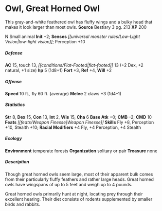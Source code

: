 ﻿---
cssclass: [monsters]
title1: Owl, Great Horned Owl
desc_short: This gray-and-white feathered owl has fluffy wings and a bulky head that
  makes it look larger than most owls.
title2: Great Horned Owl
CR: 1/2
sources:
- name: Bestiary 3
  page: 213
  link: http://paizo.com/products/btpy8odu?Pathfinder-Roleplaying-Game-Bestiary-3
XP: 200
alignment: N
size: Small
type: animal
initiative:
  bonus: 2
senses:
  low-light vision: true
AC:
  AC: 15
  touch: 13
  flat_footed: 13
  components:
    dex: 2
    natural: 2
    size: 1
HP:
  HP: 5
  long: 1d8+1
saves:
  fort: 3
  ref: 4
  will: 2
speeds:
  base: 10
  fly: 60
  fly_maneuverability: average
attacks:
  melee:
  - - text: 2 claws +3 (1d4-1)
      entries:
      - - damage: 1d4-1
      count: 2
      attack: claws
      bonus:
      - 3
ability_scores:
  STR: 8
  DEX: 15
  CON: 13
  INT: 2
  WIS: 15
  CHA: 6
BAB: 0
CMB: -2
CMD: 10
feats:
- name: Weapon Finesse
skills:
  Fly: 8
  Perception: 10
  Stealth: 10
  _racial_mods:
    Fly:
      _: 4
    Perception:
      _: 4
    Stealth:
      _: 4
ecology:
  environment: temperate forests
  organization: solitary or pair
  treasure_type: none
desc_long: |-
  Though great horned owls seem large, most of their apparent bulk comes from their particularly fluffy feathers and rather large heads. Great horned owls have wingspans of up to 5 feet and weigh up to 4 pounds.

  Great horned owls primarily hunt at night, locating prey through their excellent hearing. Their diet consists of rodents supplemented by smaller birds and rabbits.

---

# Owl, Great Horned Owl
This gray-and-white feathered owl has fluffy wings and a bulky head that makes it look larger than most owls.
**Source** Bestiary 3 pg. 213
**XP** 200

N Small animal
**Init** +2; **Senses** _[[universal monster rules/Low-Light Vision|low-light vision]]_; Perception +10

##### Defense

**AC** 15, touch 13, _[[conditions/Flat-Footed|flat-footed]]_ 13 (+2 Dex, +2 natural, +1 size)
**hp** 5 (1d8+1)
**Fort** +3, **Ref** +4, **Will** +2

##### Offense
**Speed** 10 ft., fly 60 ft. (average)
**Melee** 2 claws +3 (1d4–1)

##### Statistics
**Str** 8, **Dex** 15, **Con** 13, **Int** 2, **Wis** 15, **Cha** 6
**Base Atk** +0; **CMB** –2; **CMD** 10
**Feats** _[[feats/Weapon Finesse|Weapon Finesse]]_
**Skills** Fly +8, Perception +10, Stealth +10; **Racial Modifiers** +4 Fly, +4 Perception, +4 Stealth

##### Ecology

**Environment** temperate forests
**Organization** solitary or pair
**Treasure** none

##### Description

Though great horned owls seem large, most of their apparent bulk comes from their particularly fluffy feathers and rather large heads. Great horned owls have wingspans of up to 5 feet and weigh up to 4 pounds.

Great horned owls primarily hunt at night, locating prey through their excellent hearing. Their diet consists of rodents supplemented by smaller birds and rabbits.